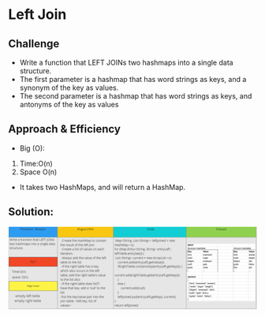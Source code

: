 # Left Join


## Challenge
- Write a function that LEFT JOINs two hashmaps into a single data structure.
- The first parameter is a hashmap that has word strings as keys, and a synonym of the key as values.
- The second parameter is a hashmap that has word strings as keys, and antonyms of the key as values

## Approach & Efficiency
- Big (O):
1. Time:O(n)
2. Space O(n)
- It takes two HashMaps, and will return a HashMap.

## Solution:
![arrar](https://github.com/AyaaBe95/data-structures-and-algorithms401/blob/main/assests/join1.PNG)
